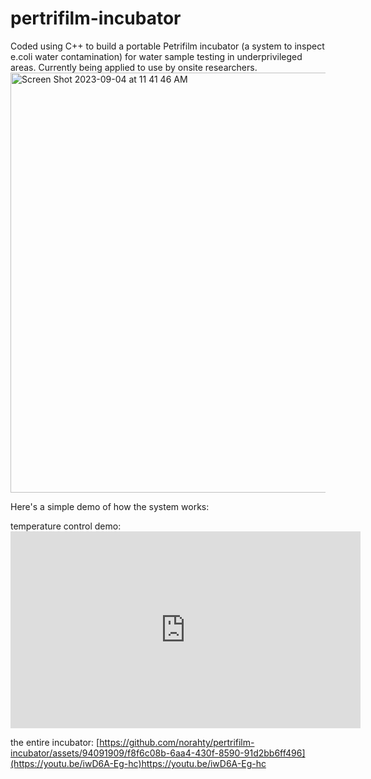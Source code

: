 # pertrifilm-incubator
Coded using C++ to build a portable Petrifilm incubator (a system to inspect e.coli water contamination)  for water sample testing in underprivileged areas. Currently being applied to use by onsite researchers. 
<img width="672" alt="Screen Shot 2023-09-04 at 11 41 46 AM" src="https://github.com/norahty/pertrifilm-incubator/assets/94091909/cf70ab83-a3a0-4955-8b07-dd16c02be123">

Here's a simple demo of how the system works:

temperature control demo:
[<iframe width="560" height="315" src="https://www.youtube.com/embed/YourVideoID" frameborder="0" allowfullscreen></iframe>](https://youtu.be/9kM2l5zZdPc)


the entire incubator:
[https://github.com/norahty/pertrifilm-incubator/assets/94091909/f8f6c08b-6aa4-430f-8590-91d2bb6ff496](https://youtu.be/iwD6A-Eg-hc)https://youtu.be/iwD6A-Eg-hc

